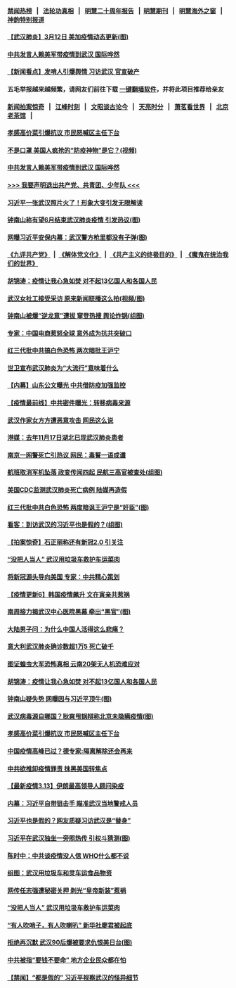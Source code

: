 #### [禁闻热榜](热点新闻.md?=0)  &nbsp;&nbsp;|&nbsp;&nbsp; [法轮功真相](https://github.com/gfw-breaker/truth/blob/master/README.md?=0) &nbsp;&nbsp;|&nbsp;&nbsp; [明慧二十周年报告](https://github.com/gfw-breaker/mh-reports/blob/master/README.md?=0) &nbsp;&nbsp;|&nbsp;&nbsp;[明慧期刊](https://github.com/gfw-breaker/mh-qikan) &nbsp;&nbsp;|&nbsp;&nbsp; [明慧海外之窗](https://github.com/gfw-breaker/mh-news/blob/master/README.md?=0) &nbsp;&nbsp;|&nbsp;&nbsp; [神韵特别报道](https://github.com/gfw-breaker/mh-news/blob/master/shenyun.md?=0)
#### [ 【武汉肺炎】3月12日 美加疫情动态更新(图)](https://github.com/gfw-breaker/banned-news/blob/master/pages/p3/926019.md)
#### [ 中共发言人赖美军带疫情到武汉 国际哗然](https://github.com/gfw-breaker/banned-news/blob/master/pages/nsc413/n11936484.md)
#### [ 【新闻看点】发哨人引爆舆情 习访武汉 官宣破产](https://github.com/gfw-breaker/banned-news/blob/master/pages/nsc413/n11936289.md)
#### 五毛举报越来越频繁，请网友们前往下载 [一键翻墙软件](https://github.com/gfw-breaker/ssr-accounts)，并将此项目推荐给亲友
#### [新闻拍案惊奇](https://github.com/gfw-breaker/banned-news/blob/master/pages/link4.md) &nbsp;&nbsp;|&nbsp;&nbsp; [江峰时刻](https://github.com/gfw-breaker/banned-news/blob/master/pages/link4.md) &nbsp;&nbsp;|&nbsp;&nbsp; [文昭谈古论今](https://github.com/gfw-breaker/banned-news/blob/master/pages/link4.md) &nbsp;&nbsp;|&nbsp;&nbsp; [天亮时分](https://github.com/gfw-breaker/banned-news/blob/master/pages/link4.md) &nbsp;&nbsp;|&nbsp;&nbsp; [萧茗看世界](https://github.com/gfw-breaker/banned-news/blob/master/pages/link4.md) &nbsp;&nbsp;|&nbsp;&nbsp; [北京老茶馆](https://github.com/gfw-breaker/banned-news/blob/master/pages/link4.md) &nbsp;&nbsp;|&nbsp;&nbsp; 
#### [ 孝感高价菜引爆抗议 市民怒喊区主任下台](https://github.com/gfw-breaker/banned-news/blob/master/pages/nf4514/n11936264.md)
#### [ 不是口罩 美国人疯抢的“防疫神物”是它？(视频)](https://github.com/gfw-breaker/banned-news/blob/master/pages/p3/925921.md)
#### [ 中共发言人赖美军带疫情到武汉 国际哗然](https://github.com/gfw-breaker/banned-news/blob/master/pages/nf4514/n11936484.md)
#### [>>> 我要声明退出共产党、共青团、少年队 <<<](https://github.com/begood0513/goodnews/blob/master/quit/letter.md) 
#### [ 习近平一张武汉照片火了！形象大变引发无限解读](https://github.com/gfw-breaker/banned-news/blob/master/pages/prog1138/a102797754.md)
#### [ 钟南山称有望6月结束武汉肺炎疫情 引发热议(图)](https://github.com/gfw-breaker/banned-news/blob/master/pages/p1/926028.md)
#### [ 网曝习近平安保内幕：武汉警方枪里都没有子弹(图)](https://github.com/gfw-breaker/banned-news/blob/master/pages/p2/926007.md)
#### [《九评共产党》](https://github.com/begood0513/9ping.md/blob/master/README.md) &nbsp;|&nbsp; [《解体党文化》](../../../../jtdwh.md/blob/master/README.md)  &nbsp;|&nbsp; [《共产主义的终极目的》](../../../../gczydzjmd.md/blob/master/README.md) &nbsp;|&nbsp; [《魔鬼在统治我们的世界》](../../../../mgztzwmdsj.md/blob/master/README.md) 
#### [ 胡锦涛：疫情让我心急如焚 对不起13亿国人和各国人民](https://github.com/gfw-breaker/banned-news/blob/master/pages/prog1138/a102798538.md)
#### [ 武汉女社工接受采访 原来新闻联播这么拍(视频/图)](https://github.com/gfw-breaker/banned-news/blob/master/pages/p1/926010.md)
#### [ 钟南山被爆“逆龙意”遭拔 窜登热搜 舆论炸锅(组图)](https://github.com/gfw-breaker/banned-news/blob/master/pages/p1/926004.md)
#### [ 专家：中国电商惹怒全球 意外成为抗共突破口](https://github.com/gfw-breaker/banned-news/blob/master/pages/nsc413/n11937116.md)
#### [ 红三代批中共搞白色恐怖 两次暗批王沪宁](https://github.com/gfw-breaker/banned-news/blob/master/pages/nsc413/n11936325.md)
#### [ 世卫宣布武汉肺炎为“大流行”意味着什么](https://github.com/gfw-breaker/banned-news/blob/master/pages/nf4514/n11935933.md)
#### [ 【内幕】山东公文曝光 中共借防疫加强监控](https://github.com/gfw-breaker/banned-news/blob/master/pages/nf4514/n11934303.md)
#### [ 【疫情最前线】中共密件曝光：转移病毒来源](https://github.com/gfw-breaker/banned-news/blob/master/pages/nsc413/n11936342.md)
#### [ 武汉作家女方方遭恶意攻击 网民这么说](https://github.com/gfw-breaker/banned-news/blob/master/pages/nsc413/n11937048.md)
#### [ 港媒：去年11月17日湖北已现武汉肺炎患者](https://github.com/gfw-breaker/banned-news/blob/master/pages/nsc413/n11937669.md)
#### [ 南京一网警死亡引热议 网民：毒誓一语成谶](https://github.com/gfw-breaker/banned-news/blob/master/pages/nsc413/n11935645.md)
#### [ 航班取消军机坠落 政变传闻四起 民航三高官被查处(组图)](https://github.com/gfw-breaker/banned-news/blob/master/pages/p2/926097.md)
#### [ 美国CDC监测武汉肺炎死亡病例 陆媒再造假](https://github.com/gfw-breaker/banned-news/blob/master/pages/nsc413/n11936666.md)
#### [ 红三代批中共白色恐怖 两度暗讽王沪宁是“奸臣”(图)](https://github.com/gfw-breaker/banned-news/blob/master/pages/p2/926057.md)
#### [ 看客：到访武汉的习近平也是假的？(组图)](https://github.com/gfw-breaker/banned-news/blob/master/pages/p2/925995.md)
#### [ 【拍案惊奇】石正丽称还有新冠2.0 引关注](https://github.com/gfw-breaker/banned-news/blob/master/pages/nsc413/n11934119.md)
#### [ “没把人当人” 武汉用垃圾车救护车运菜肉](https://github.com/gfw-breaker/banned-news/blob/master/pages/nf4514/n11936647.md)
#### [ 将新冠源头导向美国 专家：中共精心策划](https://github.com/gfw-breaker/banned-news/blob/master/pages/nf4514/n11936432.md)
#### [ 【疫情更新6】韩国疫情飙升 文在寅亲共惹祸](https://github.com/gfw-breaker/banned-news/blob/master/pages/prog204/a102795918.md)
#### [ 南周接力揭武汉中心医院黑幕 牵出“黑官”(图)](https://github.com/gfw-breaker/banned-news/blob/master/pages/p2/926015.md)
#### [ 大陆男子问：为什么中国人活得这么悲痛？](https://github.com/gfw-breaker/banned-news/blob/master/pages/nsc413/n11935554.md)
#### [ 意大利武汉肺炎确诊数超1万5 死亡破千](https://github.com/gfw-breaker/banned-news/blob/master/pages/nf4514/n11936332.md)
#### [ 图证蝗虫大军恐怖真相 云南20架无人机恐难应对](https://github.com/gfw-breaker/banned-news/blob/master/pages/prog204/a102798769.md)
#### [ 胡锦涛：疫情让我心急如焚 对不起13亿国人和各国人民](https://github.com/gfw-breaker/banned-news/blob/master/pages/prog204/a102798538.md)
#### [ 钟南山疑失势 网曝因与习近平顶牛(图)](https://github.com/gfw-breaker/banned-news/blob/master/pages/p2/925974.md)
#### [ 武汉病毒源自哪国？耿爽甩锅辩称北京未隐瞒疫情(图)](https://github.com/gfw-breaker/banned-news/blob/master/pages/p1/926069.md)
#### [ 孝感高价菜引爆抗议 市民怒喊区主任下台](https://github.com/gfw-breaker/banned-news/blob/master/pages/nsc413/n11936264.md)
#### [ 中国疫情高峰已过？德专家:隔离解除还会再来](https://github.com/gfw-breaker/banned-news/blob/master/pages/nsc413/n11935994.md)
#### [ 中共欲推卸疫情罪责 抹黑美国转焦点](https://github.com/gfw-breaker/banned-news/blob/master/pages/nf4514/n11937702.md)
#### [ 【最新疫情3.13】伊朗最高领导人顾问染疫](https://github.com/gfw-breaker/banned-news/blob/master/pages/nf4514/n11936755.md)
#### [ 内幕：习近平自带狙击手 瞄准武汉当地警戒人员](https://github.com/gfw-breaker/banned-news/blob/master/pages/prog204/a102798648.md)
#### [ 习近平也是假的？网友质疑习访武汉是“替身”](https://github.com/gfw-breaker/banned-news/blob/master/pages/prog204/a102798563.md)
#### [ 习近平在武汉独坐一旁照热传 引权斗猜测(图)](https://github.com/gfw-breaker/banned-news/blob/master/pages/p2/925936.md)
#### [ 陈时中：中共谈疫情没人信 WHO什么都不说](https://github.com/gfw-breaker/banned-news/blob/master/pages/nsc413/n11937929.md)
#### [ 组图：武汉用垃圾车和灵车运食品物资](https://github.com/gfw-breaker/banned-news/blob/master/pages/nf4514/n11935329.md)
#### [ 网传任志强遭秘密关押 剥光“皇帝新装”惹祸](https://github.com/gfw-breaker/banned-news/blob/master/pages/prog204/a102798745.md)
#### [ “没把人当人” 武汉用垃圾车救护车运菜肉](https://github.com/gfw-breaker/banned-news/blob/master/pages/nsc413/n11936647.md)
#### [ “有人吹哨子，有人吹喇叭” 新华社廖君被起底](https://github.com/gfw-breaker/banned-news/blob/master/pages/prog204/a102798613.md)
#### [ 拒绝再沉默 武汉90后爆被要求仇恨美日台(图)](https://github.com/gfw-breaker/banned-news/blob/master/pages/p1/926016.md)
#### [ 中共被指“要钱不要命” 地方企业民众都在怕](https://github.com/gfw-breaker/banned-news/blob/master/pages/nsc413/n11936481.md)
#### [ 【禁闻】“都是假的” 习近平视察武汉的怪异细节](https://github.com/gfw-breaker/banned-news/blob/master/pages/prog204/a102798429.md)
